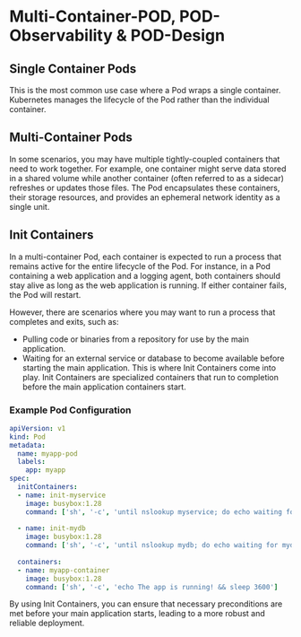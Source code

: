# Multi-Container-POD, POD-Observability & POD-Design

## Single Container Pods
This is the most common use case where a Pod wraps a single container. Kubernetes manages the lifecycle of the Pod rather than the individual container.

## Multi-Container Pods
In some scenarios, you may have multiple tightly-coupled containers that need to work together. For example, one container might serve data stored in a shared volume while another container (often referred to as a sidecar) refreshes or updates those files. The Pod encapsulates these containers, their storage resources, and provides an ephemeral network identity as a single unit.

## Init Containers
In a multi-container Pod, each container is expected to run a process that remains active for the entire lifecycle of the Pod. For instance, in a Pod containing a web application and a logging agent, both containers should stay alive as long as the web application is running. If either container fails, the Pod will restart.

However, there are scenarios where you may want to run a process that completes and exits, such as:
- Pulling code or binaries from a repository for use by the main application.
- Waiting for an external service or database to become available before starting the main application.
This is where Init Containers come into play. Init Containers are specialized containers that run to completion before the main application containers start.

### Example Pod Configuration
```yaml
apiVersion: v1
kind: Pod
metadata:
  name: myapp-pod
  labels:
    app: myapp
spec:
  initContainers:
  - name: init-myservice
    image: busybox:1.28
    command: ['sh', '-c', 'until nslookup myservice; do echo waiting for myservice; sleep 2; done;']
    
  - name: init-mydb
    image: busybox:1.28
    command: ['sh', '-c', 'until nslookup mydb; do echo waiting for mydb; sleep 2; done;']
    
  containers:
  - name: myapp-container
    image: busybox:1.28
    command: ['sh', '-c', 'echo The app is running! && sleep 3600']
```

By using Init Containers, you can ensure that necessary preconditions are met before your main application starts, leading to a more robust and reliable deployment.

